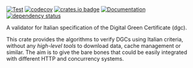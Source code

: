 [![Test](https://github.com/rust-italia/dgc/actions/workflows/Test.yml/badge.svg)](https://github.com/rust-italia/dgc/actions/workflows/Test.yml)
[![codecov](https://codecov.io/gh/rust-italia/dgc/branch/main/graph/badge.svg?token=4CNbvgaDc1)](https://codecov.io/gh/rust-italia/dgc)
[![crates.io badge](https://img.shields.io/crates/v/dgc-italy-core.svg)](https://crates.io/crates/dgc-italy-core)
[![Documentation](https://docs.rs/dgc-italy-core/badge.svg)](https://docs.rs/dgc-italy-core)
[![dependency status](https://deps.rs/repo/github/rust-italia/dgc-italy-core/status.svg)](https://deps.rs/repo/github/rust-italia/dgc-italy-core)

A validator for Italian specification of the Digital Green Certificate (dgc).

This crate provides the algorithms to verify DGCs using Italian criteria, without any _high-level tools_ to download data, cache management or similar. The aim is to give the bare bones that could be easily integrated with different HTTP and concurrency systems.
